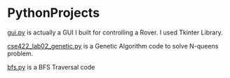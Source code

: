 # PythonProjects

[gui.py](https://github.com/tokilligent/PythonProjects/blob/main/gui.py) is actually a GUI I built for controlling a Rover. I used Tkinter Library.

[cse422_lab02_genetic.py](https://github.com/tokilligent/PythonProjects/blob/main/cse422_lab02_genetic.py) is a Genetic Algorithm code to solve N-queens problem.

[bfs.py](https://github.com/tokilligent/PythonProjects/blob/main/bfs.py) is a BFS Traversal code
